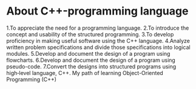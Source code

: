 # About C++-programming language
 1.To appreciate the need for a programming language.
 2.To introduce the concept and usability of the structured programming.
 3.To develop proficiency in making useful software using the C++ language.
 4.Analyze written problem specifications and divide those specifications into logical modules.
 5.Develop and document the design of a program using flowcharts.
 6.Develop and document the design of a program using pseudo-code.
 7.Convert the designs into structured programs using high‑level language, C++.
 My path of learning Object-Oriented Programming (C++)

